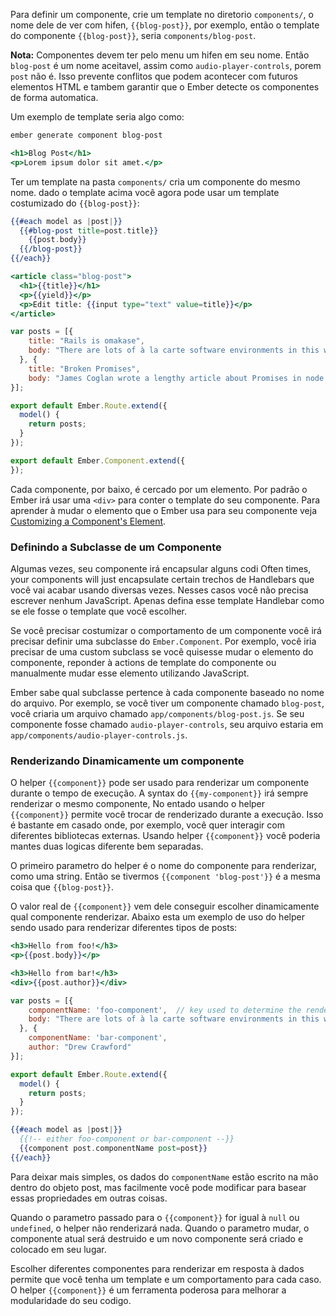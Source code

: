 Para definir um componente, crie um template no diretorio `components/`,
o nome dele de ver com hifen, `{{blog-post}}`, por exemplo, então o template do
componente `{{blog-post}}`, seria `components/blog-post`.


**Nota:** Componentes devem ter pelo menu um hifen em seu nome. 
Então `blog-post` é um nome aceitavel, assim como `audio-player-controls`, 
porem `post` não é. Isso prevente conflitos que podem acontecer com futuros elementos HTML
e tambem garantir que o Ember detecte os componentes de forma automatica.

Um exemplo de template seria algo como:

```bash
ember generate component blog-post
```

```app/templates/components/blog-post.hbs
<h1>Blog Post</h1>
<p>Lorem ipsum dolor sit amet.</p>
```

Ter um template na pasta `components/` cria um componente do mesmo nome. 
dado o template acima você agora pode usar um template costumizado do `{{blog-post}}`:

```app/templates/index.hbs
{{#each model as |post|}}
  {{#blog-post title=post.title}}
    {{post.body}}
  {{/blog-post}}
{{/each}}
```

```app/templates/components/blog-post.hbs
<article class="blog-post">
  <h1>{{title}}</h1>
  <p>{{yield}}</p>
  <p>Edit title: {{input type="text" value=title}}</p>
</article>
```

```app/routes/index.js
var posts = [{
    title: "Rails is omakase",
    body: "There are lots of à la carte software environments in this world."
  }, {
    title: "Broken Promises",
    body: "James Coglan wrote a lengthy article about Promises in node.js."
}];

export default Ember.Route.extend({
  model() {
    return posts;
  }
});
```

```app/components/blog-post.js
export default Ember.Component.extend({
});
```

Cada componente, por baixo, é cercado por um elemento. Por padrão 
o Ember irá usar uma `<div>` para conter o template do seu componente.
Para aprender à mudar o elemento que o Ember usa para seu componente veja
[Customizing a Component's
Element](../customizing-a-components-element).


### Definindo a Subclasse de um Componente

Algumas vezes, seu componente irá encapsular alguns codi
Often times, your components will just encapsulate certain trechos de Handlebars
que você vai acabar usando diversas vezes. Nesses casos você não precisa escrever nenhum 
JavaScript. Apenas defina esse template Handlebar como se ele fosse o template que você 
escolher.

Se você precisar costumizar o comportamento de um componente você irá 
precisar definir uma subclasse do `Ember.Component`. Por exemplo, você
iria precisar de uma custom subclass se você quisesse mudar o elemento do componente,
reponder à actions de template do componente ou manualmente mudar esse elemento
utilizando JavaScript.

Ember sabe qual subclasse pertence à cada componente baseado no nome do arquivo. 
Por exemplo, se você tiver um componente chamado `blog-post`, você criaria um
arquivo chamado `app/components/blog-post.js`. Se seu componente fosse chamado
`audio-player-controls`, seu arquivo estaria em `app/components/audio-player-controls.js`.

### Renderizando Dinamicamente um componente

O helper `{{component}}` pode ser usado para renderizar um componente durante o tempo de execução. 
A syntax do `{{my-component}}` irá sempre renderizar o mesmo componente,
No entado usando o helper `{{component}}` permite você trocar de renderizado durante a execução. 
Isso é bastante em casado onde, por exemplo, você quer interagir com diferentes bibliotecas externas.
Usando helper `{{component}}` você poderia mantes duas logicas diferente bem separadas.

O primeiro parametro do helper é o nome do componente para renderizar, como uma string. Então se tivermos
`{{component 'blog-post'}}` é a mesma coisa que `{{blog-post}}`.

O valor real de `{{component}}` vem dele conseguir escolher 
dinamicamente qual componente renderizar. Abaixo esta um exemplo de uso do helper 
sendo usado para renderizar diferentes tipos de posts:

```app/templates/components/foo-component.hbs
<h3>Hello from foo!</h3>
<p>{{post.body}}</p>
```

```app/templates/components/bar-component.hbs
<h3>Hello from bar!</h3>
<div>{{post.author}}</div>
```

```app/routes/index.js
var posts = [{
    componentName: 'foo-component',  // key used to determine the rendered component
    body: "There are lots of à la carte software environments in this world."
  }, {
    componentName: 'bar-component',
    author: "Drew Crawford"
}];

export default Ember.Route.extend({
  model() {
    return posts;
  }
});
```

```app/templates/index.hbs
{{#each model as |post|}}
  {{!-- either foo-component or bar-component --}}
  {{component post.componentName post=post}}
{{/each}}
```

Para deixar mais simples, os dados do `componentName` estão escrito na mão dentro do objeto post,
mas facilmente você pode modificar para basear essas propriedades em outras coisas.

Quando o parametro passado para o `{{component}}` for igual à `null` ou `undefined`,
o helper não renderizará nada. Quando o parametro mudar, o componente atual será destruido e um novo componente será
criado e colocado em seu lugar.

Escolher diferentes componentes para renderizar em resposta à dados permite que você 
tenha um template e um comportamento para cada caso. O helper `{{component}}` é 
um ferramenta poderosa para melhorar a modularidade do seu codigo.
